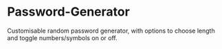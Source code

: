 # Password-Generator
 Customisable random password generator, with options to choose length and toggle numbers/symbols on or off.

